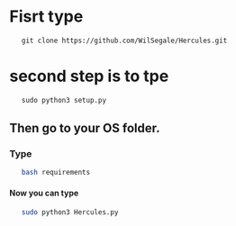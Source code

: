 # Fisrt type 
```
   git clone https://github.com/WilSegale/Hercules.git
```

# second step is to tpe
```python
   sudo python3 setup.py
```
## Then go to your OS folder.
### Type 
```bash
   bash requirements
```
#### Now you can type 
```bash
   sudo python3 Hercules.py
```